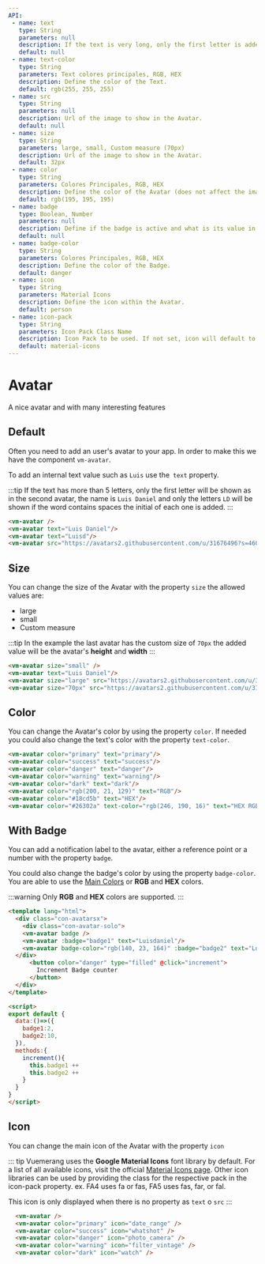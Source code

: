 ```yaml
---
API:
 - name: text
   type: String
   parameters: null
   description: If the text is very long, only the first letter is added.
   default: null
 - name: text-color
   type: String
   parameters: Text colores principales, RGB, HEX
   description: Define the color of the Text.
   default: rgb(255, 255, 255)
 - name: src
   type: String
   parameters: null
   description: Url of the image to show in the Avatar.
   default: null
 - name: size
   type: String
   parameters: large, small, Custom measure (70px)
   description: Url of the image to show in the Avatar.
   default: 32px
 - name: color
   type: String
   parameters: Colores Principales, RGB, HEX
   description: Define the color of the Avatar (does not affect the image).
   default: rgb(195, 195, 195)
 - name: badge
   type: Boolean, Number
   parameters: null
   description: Define if the badge is active and what is its value in number.
   default: null
 - name: badge-color
   type: String
   parameters: Colores Principales, RGB, HEX
   description: Define the color of the Badge.
   default: danger
 - name: icon
   type: String
   parameters: Material Icons
   description: Define the icon within the Avatar.
   default: person
 - name: icon-pack
   type: String
   parameters: Icon Pack Class Name
   description: Icon Pack to be used. If not set, icon will default to Material Icons. ex. FA4 uses fa or fas, FA5 uses fas, far, or fal.
   default: material-icons
---
```


# Avatar

<box header>

  A nice avatar and with many interesting features

</box>


<box>

## Default

Often you need to add an user's avatar to your app. In order to make this we have the component `vm-avatar`.

To add an internal text value such as `Luis` use the` text` property.

:::tip
If the text has more than 5 letters, only the first letter will be shown as in the second avatar, the name is `Luis Daniel` and only the letters `LD` will be shown if the word contains spaces the initial of each one is added.
:::

<vuecode md center>
<div slot="demo">
  <vm-avatar />
  <vm-avatar text="Luisdaniel"/>
  <vm-avatar text="Luisd"/>
  <vm-avatar text="Luis Daniel"/>
  <vm-avatar src="https://avatars2.githubusercontent.com/u/31676496?s=460&v=4"/>
</div>
<div slot="code">

```html
<vm-avatar />
<vm-avatar text="Luis Daniel"/>
<vm-avatar text="Luisd"/>
<vm-avatar src="https://avatars2.githubusercontent.com/u/31676496?s=460&v=4"/>
```

</div>
</vuecode>

</box>


<box>

## Size

You can change the size of the Avatar with the property `size` the allowed values ​​are:

- large
- small
- Custom measure

:::tip
  In the example the last avatar has the custom size of `70px` the added value will be the avatar's **height** and **width**
:::

<vuecode md center>
<div slot="demo">
  <vm-avatar size="small" />
  <vm-avatar text="Luis Daniel"/>
  <vm-avatar size="large" src="https://avatars2.githubusercontent.com/u/31676496?s=460&v=4"/>
  <vm-avatar size="70px" src="https://avatars2.githubusercontent.com/u/31676496?s=460&v=4"/>
</div>
<div slot="code">

```html
<vm-avatar size="small" />
<vm-avatar text="Luis Daniel"/>
<vm-avatar size="large" src="https://avatars2.githubusercontent.com/u/31676496?s=460&v=4"/>
<vm-avatar size="70px" src="https://avatars2.githubusercontent.com/u/31676496?s=460&v=4"/>
```

</div>
</vuecode>
</box>

<box>

## Color

You can change the Avatar's color by using the property `color`. If needed you could also change the text's color with the property `text-color`.

<vuecode md center>
<div slot="demo">
<vm-avatar color="primary" text="primary"/>
<vm-avatar color="success" text="success"/>
<vm-avatar color="danger" text="danger"/>
<vm-avatar color="warning" text="warning"/>
<vm-avatar color="dark" text="dark"/>
<vm-avatar color="rgb(200, 21, 129)" text="RGB"/>
<vm-avatar color="#18cd5b" text="HEX"/>
<vm-avatar color="#26302a" text-color="rgb(246, 190, 16)" text="HEX RGB"/>
</div>
<div slot="code">

```html
<vm-avatar color="primary" text="primary"/>
<vm-avatar color="success" text="success"/>
<vm-avatar color="danger" text="danger"/>
<vm-avatar color="warning" text="warning"/>
<vm-avatar color="dark" text="dark"/>
<vm-avatar color="rgb(200, 21, 129)" text="RGB"/>
<vm-avatar color="#18cd5b" text="HEX"/>
<vm-avatar color="#26302a" text-color="rgb(246, 190, 16)" text="HEX RGB"/>
```

</div>
</vuecode>
</box>

<box>

## With Badge

You can add a notification label to the avatar, either a reference point or a number with the property `badge`.

You could also change the badge's color by using the property `badge-color`. You are able to use the [Main Colors](/theme/) or **RGB** and **HEX** colors.

:::warning
  Only **RGB** and **HEX** colors are supported.
:::

<vuecode md>
<div slot="demo">
  <Demos-Avatar-Badge />
</div>
<div slot="code">

```html
<template lang="html">
  <div class="con-avatarsx">
    <div class="con-avatar-solo">
    <vm-avatar badge />
    <vm-avatar :badge="badge1" text="Luisdaniel"/>
    <vm-avatar badge-color="rgb(140, 23, 164)" :badge="badge2" text="Luisd"/>
  </div>
      <button color="danger" type="filled" @click="increment">
        Increment Badge counter
      </button>
  </div>
</template>

<script>
export default {
  data:()=>({
    badge1:2,
    badge2:10,
  }),
  methods:{
    increment(){
      this.badge1 ++
      this.badge2 ++
    }
  }
}
</script>
```

</div>
</vuecode>
</box>


<box>

## Icon

You can change the main icon of the Avatar with the property `icon`

::: tip
Vuemerang uses the **Google Material Icons** font library by default. For a list of all available icons, visit the official [Material Icons page](https://material.io/icons/). Other icon libraries can be used by providing the class for the respective pack in the icon-pack property. ex. FA4 uses fa or fas, FA5 uses fas, far, or fal.

This icon is only displayed when there is no property as `text` o `src`
:::


<vuecode md>
<div slot="demo">
  <Demos-Avatar-Icons />
</div>
<div slot="code">

```html
  <vm-avatar />
  <vm-avatar color="primary" icon="date_range" />
  <vm-avatar color="success" icon="whatshot" />
  <vm-avatar color="danger" icon="photo_camera" />
  <vm-avatar color="warning" icon="filter_vintage" />
  <vm-avatar color="dark" icon="watch" />
```

</div>
</vuecode>
</box>
